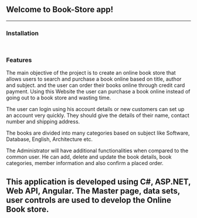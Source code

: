 ## Welcome to Book-Store app!

---

### Installation

```EF Core Sql, Tools
  
```

### Features

The main objective of the project is to create an online book store that allows users to search and purchase a book online based on title, author and subject. 
and the user can order their books online through credit card payment. Using this Website the user can purchase a book online instead of going out to a book store and wasting time.

The user can login using his account details or new customers can set up an account very quickly. 
They should give the details of their name, contact number and shipping address. 

The books are divided into many categories based on subject like Software, Database, English, Architecture etc.

The Administrator will have additional functionalities when compared to the
common user. He can add, delete and update the book details, book categories,
member information and also confirm a placed order.

This application is developed using C#, ASP.NET, Web API, Angular. 
The Master page, data sets, user controls are used to develop the Online Book store. 
---
